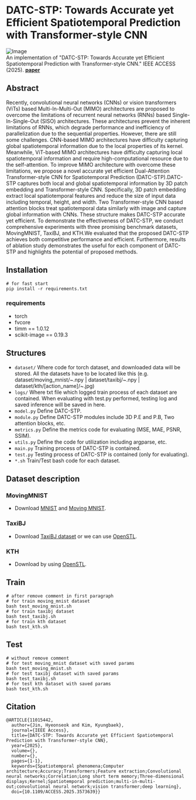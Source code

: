 # DATC-STP: Towards Accurate yet Efficient Spatiotemporal Prediction with Transformer-style CNN
![Image](https://github.com/user-attachments/assets/96c79df2-40f4-48be-a32c-69f311ecb078)<br>
An implementation of "DATC-STP: Towards Accurate yet Efficient Spatiotemporal Prediction with Transformer-style CNN." IEEE ACCESS (2025). **[paper](https://doi.org/10.1109/ACCESS.2025.3573639)**<br>

## Abstract
Recently, convolutional neural networks (CNNs) or vision transformers (ViTs) based Multi-In-Multi-Out (MIMO) architectures are proposed to overcome the limitations of recurrent neural networks (RNNs) based Single-In-Single-Out (SISO) architectures. These architectures prevent the inherent limitations of RNNs, which degrade performance and inefficiency of parallelization due to the sequential properties. However, there are still some challenges. CNN-based MIMO architectures have difficulty capturing global spatiotemporal information due to the local properties of its kernel. Meanwhile, ViT-based MIMO architectures have difficulty capturing local spatiotemporal information and require high-computational resource due to the self-attention. To improve MIMO architecture with overcome these limitations, we propose a novel accurate yet efficient Dual-Attention Transformer-style CNN for Spatiotemporal Prediction (DATC-STP).DATC-STP captures both local and global spatiotemporal information by 3D patch embedding and Transformer-style CNN. Specifically, 3D patch embedding extract local spatiotemporal features and reduce the size of input data including temporal, height, and width. Two Transformer-style CNN based attention blocks treat spatiotemporal data similarly with image and capture global information with CNNs. These structure makes DATC-STP accurate yet efficient. To demonstrate the effectiveness of DATC-STP, we conduct comprehensive experiments with three promising benchmark datasets, MovingMNIST, TaxiBJ, and KTH.We evaluated that the proposed DATC-STP achieves both competitive performance and efficient. Furthermore, results of ablation study demonstrates the useful for each component of DATC-STP and highlights the potential of proposed methods.

## Installation
```shell
# for fast start
pip install -r requirements.txt
```

### requirements
- torch
- fvcore
- timm == 1.0.12
- scikit-image == 0.19.3

## Structures

- `dataset/` Where code for torch dataset, and downloaded data will be stored. All the datasets have to be located like this (e.g. dataset/moving_mnist/~.npy | dataset/taxibj/~.npy | dataset/kth/[action_name]/~.jpg)
- `logs/` Where txt file which logged train process of each dataset are contained. When evaluating with test.py performed, testing log and saved inference will be saved in here.
- `model.py` Define DATC-STP.
- `module.py` Define DATC-STP modules include 3D P.E and P.B, Two attention blocks, etc.
- `metrics.py` Define the metrics code for evaluating (MSE, MAE, PSNR, SSIM).
- `utils.py` Define the code for utilization including argparse, etc.
- `main.py` Training process of DATC-STP is contained.
- `test.py` Testing process of DATC-STP is contained (only for evaluating).
- `*.sh` Train/Test bash code for each dataset.

## Dataset description
### MovingMNIST
- Download [MNIST](http://yann.lecun.com/exdb/mnist/train-images-idx3-ubyte.gz) and [Moving MNIST](http://www.cs.toronto.edu/~nitish/unsupervised_video/mnist_test_seq.npy).
### TaxiBJ
- Download [TaxiBJ dataset](https://github.com/TolicWang/DeepST/blob/master/data/TaxiBJ/README.md) or we can use [OpenSTL](https://github.com/chengtan9907/OpenSTL).
### KTH
- Download by using [OpenSTL](https://github.com/chengtan9907/OpenSTL).

## Train

```shell
# after remove comment in first paragraph
# for train moving_mnist dataset
bash test_moving_mnist.sh
# for train taxibj dataset
bash test_taxibj.sh
# for train kth dataset
bash test_kth.sh
```

## Test

```shell
# without remove comment
# for test moving_mnist dataset with saved params
bash test_moving_mnist.sh
# for test taxibj dataset with saved params
bash test_taxibj.sh
# for test kth dataset with saved params
bash test_kth.sh
```

## Citation

```
@ARTICLE{11015442,
  author={Jin, Hyeonseok and Kim, Kyungbaek},
  journal={IEEE Access}, 
  title={DATC-STP: Towards Accurate yet Efficient Spatiotemporal Prediction with Transformer-style CNN}, 
  year={2025},
  volume={},
  number={},
  pages={1-1},
  keywords={Spatiotemporal phenomena;Computer architecture;Accuracy;Transformers;Feature extraction;Convolutional neural networks;Correlation;Long short term memory;Three-dimensional displays;Kernel;Spatiotemporal prediction;multi-in-multi-out;convolutional neural network;vision transformer;deep learning},
  doi={10.1109/ACCESS.2025.3573639}}
```
